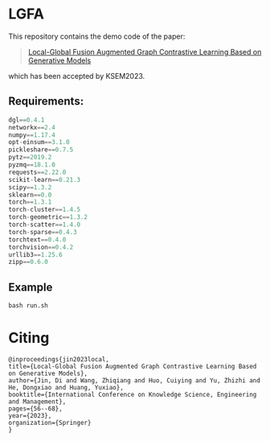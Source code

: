 # LGFA
This repository contains the demo code of the paper:
> [Local-Global Fusion Augmented Graph Contrastive Learning Based on Generative Models](https://link.springer.com/chapter/10.1007/978-3-031-40292-0_6)

which has been accepted by KSEM2023.
## Requirements:
```python
dgl==0.4.1
networkx==2.4
numpy==1.17.4
opt-einsum==3.1.0
pickleshare==0.7.5
pytz==2019.2
pyzmq==18.1.0
requests==2.22.0
scikit-learn==0.21.3
scipy==1.3.2
sklearn==0.0
torch==1.3.1
torch-cluster==1.4.5
torch-geometric==1.3.2
torch-scatter==1.4.0
torch-sparse==0.4.3
torchtext==0.4.0
torchvision==0.4.2
urllib3==1.25.6
zipp==0.6.0
```
## Example
```python
bash run.sh
```
# Citing
```
@inproceedings{jin2023local,
title={Local-Global Fusion Augmented Graph Contrastive Learning Based on Generative Models},
author={Jin, Di and Wang, Zhiqiang and Huo, Cuiying and Yu, Zhizhi and He, Dongxiao and Huang, Yuxiao},
booktitle={International Conference on Knowledge Science, Engineering and Management},
pages={56--68},
year={2023},
organization={Springer}
}
```
